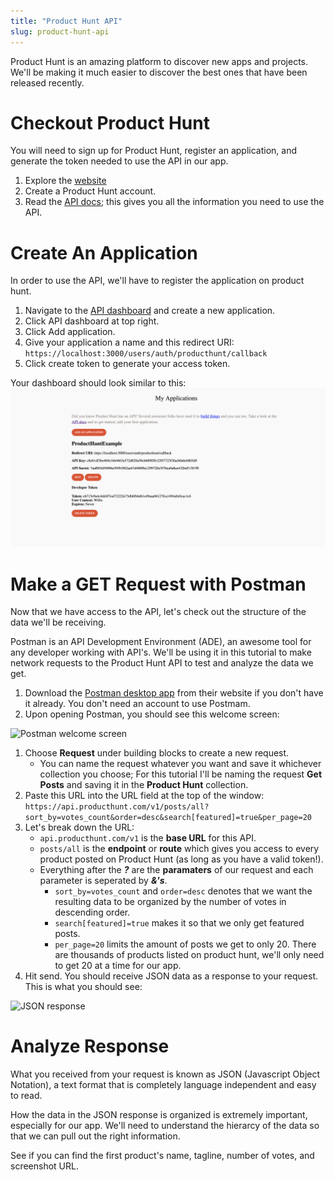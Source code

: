 ```yaml
---
title: "Product Hunt API"
slug: product-hunt-api
---
```


Product Hunt is an amazing platform to discover new apps and projects. We'll be making it much easier to discover the best ones that have been released recently.

# Checkout Product Hunt

You will need to sign up for Product Hunt, register an application, and generate the token needed to use the API in our app.

1. Explore the [website](https://www.producthunt.com/)
2. Create a Product Hunt account.
3. Read the [API docs](https://api.producthunt.com/v1/docs/); this gives you all the information you need to use the API.

# Create An Application

In order to use the API, we'll have to register the application on product hunt.

1. Navigate to the [API dashboard](https://api.producthunt.com/v1/oauth/applications) and create a new application.
2. Click API dashboard at top right.
3. Click Add application.
4. Give your application a name and this redirect URI: `https://localhost:3000/users/auth/producthunt/callback`
5. Click create token to generate your access token.

Your dashboard should look similar to this:
![API dashboard](assets/api-dashboard.png)

# Make a GET Request with Postman

Now that we have access to the API, let's check out the structure of the data we'll be receiving.

Postman is an API Development Environment (ADE), an awesome tool for any developer working with API's. We'll be using it in this tutorial to make network requests to the Product Hunt API to test and analyze the data we get.

1. Download the [Postman desktop app](https://www.getpostman.com/) from their website if you don't have it already. You don't need an account to use Postmam.
2. Upon opening Postman, you should see this welcome screen:

![Postman welcome screen](assets/postman-welcome)

1. Choose **Request** under building blocks to create a new request.
    - You can name the request whatever you want and save it whichever collection you choose; For this tutorial I'll be naming the request **Get Posts** and saving it in the **Product Hunt** collection.
2. Paste this URL into the URL field at the top of the window: `https://api.producthunt.com/v1/posts/all?sort_by=votes_count&order=desc&search[featured]=true&per_page=20`
3. Let's break down the URL:
    - `api.producthunt.com/v1` is the **base URL** for this API.
    - `posts/all` is the **endpoint** or **route** which gives you access to every product posted on Product Hunt (as long as you have a valid token!).
    - Everything after the **_?_** are the **paramaters** of our request and each parameter is seperated by **_&'s_**.
      - `sort_by=votes_count` and `order=desc` denotes that we want the resulting data to be organized by the number of votes in descending order.
      - `search[featured]=true` makes it so that we only get featured posts.
      - `per_page=20` limits the amount of posts we get to only 20. There are thousands of products listed on product hunt, we'll only need to get 20 at a time for our app.
4. Hit send. You should receive JSON data as a response to your request. This is what you should see:

![JSON response](assets/json-response)

# Analyze Response

What you received from your request is known as JSON (Javascript Object Notation), a text format that is completely language independent and easy to read.

How the data in the JSON response is organized is extremely important, especially for our app. We'll need to understand the hierarcy of the data so that we can pull out the right information.

See if you can find the first product's name, tagline, number of votes, and screenshot URL.